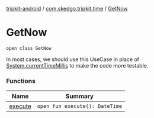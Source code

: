 [tripkit-android](../../index.md) / [com.skedgo.tripkit.time](../index.md) / [GetNow](./index.md)

# GetNow

`open class GetNow`

In most cases, we should use this UseCase
in place of [System.currentTimeMillis](https://docs.oracle.com/javase/7/docs/api/java/lang/System.html#currentTimeMillis())
to make the code more testable.

### Functions

| Name | Summary |
|---|---|
| [execute](execute.md) | `open fun execute(): DateTime` |

